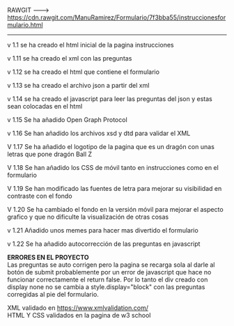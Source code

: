 RAWGIT ---> https://cdn.rawgit.com/ManuRamirez/Formulario/7f3bba55/instruccionesformulario.html


---------------------------------------------------------------------------------------------


v 1.1 se ha creado el html inicial de la pagina instrucciones

v 1.11 se ha creado el xml con las preguntas

v 1.12 se ha creado el html que contiene el formulario

v 1.13 se ha creado el archivo json a partir del xml

v 1.14 se ha creado el javascript para leer las preguntas del json y estas sean colocadas en el html

v 1.15 Se ha añadido Open Graph Protocol

v 1.16 Se han añadido los archivos xsd y dtd para validar el XML

V 1.17 Se ha añadido el logotipo de la pagina que es un dragón con unas letras que pone dragón Ball Z

V 1.18 Se han añadido los CSS de móvil tanto en instrucciones como en el formulario

V 1.19 Se han modificado las fuentes de letra para mejorar su visibilidad en contraste con el fondo

V 1.20 Se ha cambiado el fondo en la versión móvil para mejorar el aspecto grafico y que no dificulte la visualización de otras cosas

v 1.21 Añadido unos memes para hacer mas divertido el formulario

v 1.22 Se ha añadido autocorrección de las preguntas en javascript

<strong>ERRORES EN EL PROYECTO</strong> <br/>
Las preguntas se auto corrigen pero la pagina se recarga sola al darle al botón de submit probablemente por un error de javascript que hace no funcionar correctamente el return false. Por lo tanto el div creado con display none no se cambia a style.display="block" con las preguntas corregidas al pie del formulario.


XML validado en https://www.xmlvalidation.com/<br/>
HTML Y CSS validados en la pagina de w3 school
